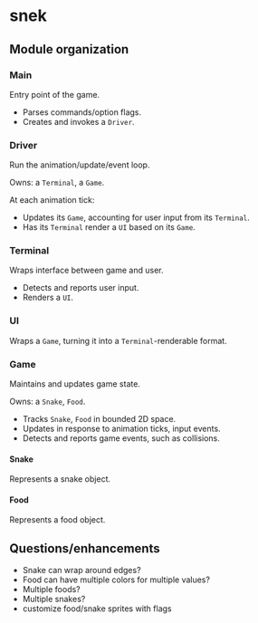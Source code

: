 # snek

## Module organization

### Main

Entry point of the game.

- Parses commands/option flags.
- Creates and invokes a `Driver`.

### Driver

Run the animation/update/event loop.

Owns: a `Terminal`, a `Game`.

At each animation tick:

- Updates its `Game`, accounting for user input from its `Terminal`.
- Has its `Terminal` render a `UI` based on its `Game`.

### Terminal

Wraps interface between game and user.

- Detects and reports user input.
- Renders a `UI`.

### UI

Wraps a `Game`, turning it into a `Terminal`-renderable format.

### Game

Maintains and updates game state.

Owns: a `Snake`, `Food`.

- Tracks `Snake`, `Food` in bounded 2D space.
- Updates in response to animation ticks, input events.
- Detects and reports game events, such as collisions.

#### Snake

Represents a snake object.

#### Food

Represents a food object.

## Questions/enhancements

- Snake can wrap around edges?
- Food can have multiple colors for multiple values?
- Multiple foods?
- Multiple snakes?
- customize food/snake sprites with flags
